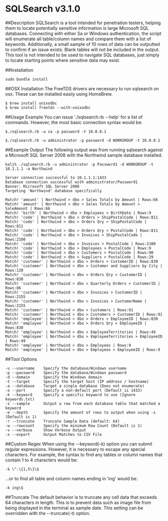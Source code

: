 # SQLSearch v3.1.0

##Description
SQLSearch is a tool intended for penetration testers, helping them to locate potentially sensitive information is large Microsoft SQL databases. Connecting with either Sa or Windows authentication, the script will enumerate all table/column names and compare them with a list of keywords. Additionally, a small sample of 10 rows of data can be outputted to confirm if an issue exists. Blank tables will not be included in the output. This tool is not intended to be used to navigate SQL databases, just simply to locate starting points where sensitive data may exist.

##Installation

```
sudo bundle install
```

##OSX Installation
The FreeTDS drivers are necessary to run sqlsearch on osx. These can be installed easily using HomeBrew.

```
$ brew install unixodbc
$ brew install freetds --with-unixodbc
```

##Usage Example
You can issue './sqlsearch.rb --help' for a list of commands. However, the most basic connection syntax would be:

```
$./sqlsearch.rb -u sa -p password -t 10.0.0.1

$./sqlsearch.rb -u administrator -p password -d WORKGROUP -t 10.0.0.1
```

##Example Output
The following output was from running sqlsearch against a Microsoft SQL Server 2008 with the Northwind sample database installed.

```
kali% ./sqlsearch.rb -u administrator -p Password1 -d WORKGROUP -t 10.1.1.1 -a Northwind

Server connection successful to 10.1.1.1:1433
Database connection successful with administrator/Password1
Banner: Microsoft SQL Server 2008
Targeting 'Northwind' database specifically
    
Match! 'amount' | Northwind > dbo > Sales Totals by Amount | Rows:66
Match! 'amount' | Northwind > dbo > Sales Totals by Amount > SaleAmount | Rows:66
Match! 'birth' | Northwind > dbo > Employees > BirthDate | Rows:9
Match! 'code' | Northwind > dbo > Orders > ShipPostalCode | Rows:811
Match! 'code' | Northwind > dbo > Orders Qry > ShipPostalCode | Rows:811
Match! 'code' | Northwind > dbo > Orders Qry > PostalCode | Rows:811
Match! 'code' | Northwind > dbo > Invoices > ShipPostalCode | Rows:2100
Match! 'code' | Northwind > dbo > Invoices > PostalCode | Rows:2100
Match! 'code' | Northwind > dbo > Employees > PostalCode | Rows:9
Match! 'code' | Northwind > dbo > Customers > PostalCode | Rows:90
Match! 'code' | Northwind > dbo > Suppliers > PostalCode | Rows:29
Match! 'customer' | Northwind > dbo > Orders > CustomerID | Rows:830
Match! 'customer' | Northwind > dbo > Customer and Suppliers by City | Rows:120
Match! 'customer' | Northwind > dbo > Orders Qry > CustomerID | Rows:830
Match! 'customer' | Northwind > dbo > Quarterly Orders > CustomerID | Rows:86
Match! 'customer' | Northwind > dbo > Invoices > CustomerID | Rows:2155
Match! 'customer' | Northwind > dbo > Invoices > CustomerName | Rows:2155
Match! 'customer' | Northwind > dbo > Customers | Rows:91
Match! 'customer' | Northwind > dbo > Customers > CustomerID | Rows:91
Match! 'employee' | Northwind > dbo > Orders > EmployeeID | Rows:830
Match! 'employee' | Northwind > dbo > Orders Qry > EmployeeID | Rows:830
Match! 'employee' | Northwind > dbo > EmployeeTerritories | Rows:49
Match! 'employee' | Northwind > dbo > EmployeeTerritories > EmployeeID | Rows:49
Match! 'employee' | Northwind > dbo > Employees | Rows:9
Match! 'employee' | Northwind > dbo > Employees > EmployeeID | Rows:9
```

##Tool Options

```
-u --username    Specify the database/Windows username  
-p --password    Specify the database/Windows password  
-d --domain      Specify the Windows domain  
-t --target      Specify the target host (IP address / hostname)  
-a --database    Target a single database (Does not enumerate)  
-o --port        Specify a non-default port (Default is 1433)  
-k --keyword     Specify a specific keyword to use (Ignore keywords.txt)  
-s --sample      Output a row from each database table that matched a keyword  
-e --depth       Specify the amount of rows to output when using -s (Default is 1) 
-r --truncate    Truncate Sample Data (default: 64)  
-w --rowcount    Specify the minimum Row Count (Default is 1)  
-v --verbose     Show Verbose Output  
-x --export      Output Matches to CSV File  
```

##Custom Regex
When using the --keyword(-k) option you can submit regular expressions. However, it is necessary to escape any special characters. For example, the syntax to find any tables or column names that contain 1 to 4 characters would be:

```
-k \^.\{1,5\}\$
```

...or to find all table and column names ending in 'ing' would be:

```
-k ing\$
```

##Truncate
The default behavior is to truncate any cell data that exceeds 64 characters in length. This is to prevent data such as image file from being displayed in the terminal as sample date. This setting can be overridden with the --truncate(-t) option.

